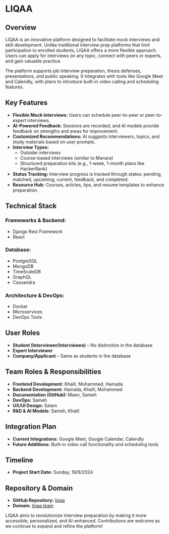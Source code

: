 # LIQAA

## Overview
LIQAA is an innovative platform designed to facilitate mock interviews and skill development. Unlike traditional interview prep platforms that limit participation to enrolled students, LIQAA offers a more flexible approach. Users can apply for interviews on any topic, connect with peers or experts, and gain valuable practice.

The platform supports job interview preparation, thesis defenses, presentations, and public speaking. It integrates with tools like Google Meet and Calendly, with plans to introduce built-in video calling and scheduling features.

## Key Features
- **Flexible Mock Interviews:** Users can schedule peer-to-peer or peer-to-expert interviews.
- **AI-Powered Feedback:** Sessions are recorded, and AI models provide feedback on strengths and areas for improvement.
- **Customized Recommendations:** AI suggests interviewers, topics, and study materials based on user prompts.
- **Interview Types:**  
  - Outsider interviews  
  - Course-based interviews (similar to Manara)  
  - Structured preparation kits (e.g., 1-week, 1-month plans like HackerRank)  
- **Status Tracking:** Interview progress is tracked through states: pending, matched, upcoming, current, feedback, and completed.
- **Resource Hub:** Courses, articles, tips, and resume templates to enhance preparation.

## Technical Stack
### Frameworks & Backend:
- Django Rest Framework
- React

### Database:
- PostgreSQL
- MongoDB
- TimeScaleDB
- GraphQL
- Cassandra

### Architecture & DevOps:
- Docker
- Microservices
- DevOps Tools

## User Roles
- **Student (Interviewer/Interviewee)** – No distinction in the database
- **Expert Interviewer**
- **Company/Applicant** – Same as students in the database

## Team Roles & Responsibilities
- **Frontend Development:** Khalil, Mohammed, Hamada
- **Backend Development:** Hamada, Khalil, Mohammed
- **Documentation (GitHub):** Maen, Sameh
- **DevOps:** Sameh
- **UX/UI Design:** Salam
- **R&D & AI Models:** Sameh, Khalil

## Integration Plan
- **Current Integrations:** Google Meet, Google Calendar, Calendly
- **Future Additions:** Built-in video call functionality and scheduling tools

## Timeline
- **Project Start Date:** Sunday, 19/9/2024

## Repository & Domain
- **GitHub Repository:** [liqaa](https://github.com/Khalil-Abuayyash/liqaa)
- **Domain:** [liqaa.team](https://liqaa.team)

LIQAA aims to revolutionize interview preparation by making it more accessible, personalized, and AI-enhanced. Contributions are welcome as we continue to expand and refine the platform!
